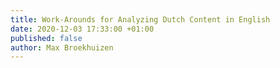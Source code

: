 ```yaml
---
title: Work-Arounds for Analyzing Dutch Content in English
date: 2020-12-03 17:33:00 +01:00
published: false
author: Max Broekhuizen
---
```



